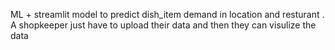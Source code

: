ML  + streamlit model to predict dish_item demand in location and resturant . A shopkeeper just have to upload their data and then they can visulize the data 
